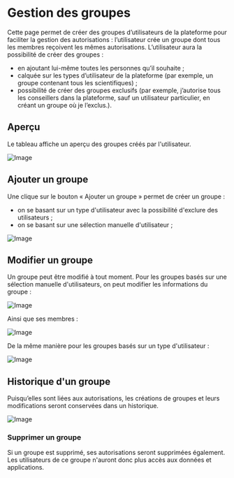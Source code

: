 # Gestion des groupes

Cette page permet de créer des groupes d’utilisateurs de la plateforme pour faciliter la gestion des autorisations : l’utilisateur crée un groupe dont tous les membres reçoivent les mêmes
autorisations. L’utilisateur aura la possibilité de créer des groupes :
* en ajoutant lui-même toutes les personnes qu’il souhaite ;
* calquée sur les types d’utilisateur de la plateforme (par exemple, un groupe contenant tous les scientifiques) ;
* possibilité de créer des groupes exclusifs (par exemple, j’autorise tous les conseillers dans la plateforme, sauf un utilisateur particulier, en créant un groupe où je l’exclus.).

## Aperçu

Le tableau affiche un aperçu des groupes créés par l'utilisateur.

![Image](/images/guide/permissions/groups/permissions-groups.png)

## Ajouter un groupe

Une clique sur le bouton « Ajouter un groupe » permet de créer un groupe :

* on se basant sur un type d'utilisateur avec la possibilité d'exclure des utilisateurs ;
* on se basant sur une sélection manuelle d'utilisateur ;

![Image](/images/guide/permissions/groups/permissions-groups-add.png)

## Modifier un groupe

Un groupe peut être modifié à tout moment. Pour les groupes basés sur une sélection manuelle d'utilisateurs, on peut modifier les informations du groupe :

![Image](/images/guide/permissions/groups/permissions-groups-edit.png)

Ainsi que ses membres :

![Image](/images/guide/permissions/groups/permissions-groups-edit-members.png)

De la même manière pour les groupes basés sur un type d'utilisateur :

![Image](/images/guide/permissions/groups/permissions-groups-edit-2.png)

## Historique d'un groupe

Puisqu’elles sont liées aux autorisations, les créations de groupes et leurs modifications seront conservées dans un historique.

![Image](/images/guide/permissions/groups/permissions-groups-history.png)

### Supprimer un groupe

Si un groupe est supprimé, ses autorisations seront supprimées également. Les utilisateurs de ce groupe n'auront donc plus accès aux données et applications.
